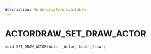 ```yaml
---
description: No description available 
---
```


# ACTORDRAW\_SET_DRAW_ACTOR

```cpp
void SET_DRAW_ACTOR(Actor _Actor, bool _Draw);
```